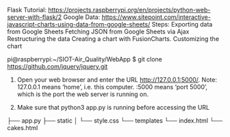 Flask Tutorial: https://projects.raspberrypi.org/en/projects/python-web-server-with-flask/2
Google Data: https://www.sitepoint.com/interactive-javascript-charts-using-data-from-google-sheets/
    Steps: Exporting data from Google Sheets
Fetching JSON from Google Sheets via Ajax
Restructuring the data
Creating a chart with FusionCharts.
Customizing the chart

pi@raspberrypi:~/SIOT-Air_Quality/WebApp $ git clone https://github.com/jquery/jquery.git


1) Open your web browser and enter the URL http://127.0.0.1:5000/. 
Note: 127.0.0.1 means ‘home’, i.e. this computer. :5000 means ‘port 5000’, which is the port the web server is running on.

2) Make sure that python3 app.py is running before accessing the URL

├── app.py
├── static
│   └── style.css
└── templates
    └── index.html
    └── cakes.html
